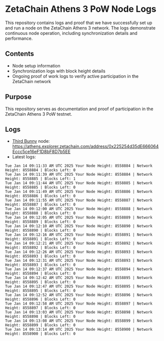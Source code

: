 # ZetaChain Athens 3 PoW Node Logs
This repository contains logs and proof that we have successfully set up and run a node on the ZetaChain Athens 3 network. The logs demonstrate continuous node operation, including synchronization details and performance.

## Contents
- Node setup information
- Synchronization logs with block height details
- Ongoing proof of work logs to verify active participation in the ZetaChain network

## Purpose
This repository serves as documentation and proof of participation in the ZetaChain Athens 3 PoW testnet.

## Logs

- [Third Bunny](https://thirdbunny.xyz/) node: https://athens.explorer.zetachain.com/address/0x225254d35dE666064Eccc5ce16eF1D8bF8D7b5EE
- Latest logs:
```
Tue Jan 14 09:11:33 AM UTC 2025 Your Node Height: 8558884 | Network Height: 8558884 | Blocks Left: 0
Tue Jan 14 09:11:39 AM UTC 2025 Your Node Height: 8558884 | Network Height: 8558885 | Blocks Left: 1
Tue Jan 14 09:11:44 AM UTC 2025 Your Node Height: 8558885 | Network Height: 8558885 | Blocks Left: 0
Tue Jan 14 09:11:49 AM UTC 2025 Your Node Height: 8558886 | Network Height: 8558886 | Blocks Left: 0
Tue Jan 14 09:11:55 AM UTC 2025 Your Node Height: 8558887 | Network Height: 8558887 | Blocks Left: 0
Tue Jan 14 09:12:00 AM UTC 2025 Your Node Height: 8558888 | Network Height: 8558888 | Blocks Left: 0
Tue Jan 14 09:12:05 AM UTC 2025 Your Node Height: 8558889 | Network Height: 8558889 | Blocks Left: 0
Tue Jan 14 09:12:10 AM UTC 2025 Your Node Height: 8558890 | Network Height: 8558890 | Blocks Left: 0
Tue Jan 14 09:12:16 AM UTC 2025 Your Node Height: 8558891 | Network Height: 8558891 | Blocks Left: 0
Tue Jan 14 09:12:21 AM UTC 2025 Your Node Height: 8558892 | Network Height: 8558892 | Blocks Left: 0
Tue Jan 14 09:12:26 AM UTC 2025 Your Node Height: 8558893 | Network Height: 8558893 | Blocks Left: 0
Tue Jan 14 09:12:31 AM UTC 2025 Your Node Height: 8558893 | Network Height: 8558893 | Blocks Left: 0
Tue Jan 14 09:12:37 AM UTC 2025 Your Node Height: 8558894 | Network Height: 8558894 | Blocks Left: 0
Tue Jan 14 09:12:42 AM UTC 2025 Your Node Height: 8558895 | Network Height: 8558895 | Blocks Left: 0
Tue Jan 14 09:12:47 AM UTC 2025 Your Node Height: 8558895 | Network Height: 8558895 | Blocks Left: 0
Tue Jan 14 09:12:52 AM UTC 2025 Your Node Height: 8558896 | Network Height: 8558896 | Blocks Left: 0
Tue Jan 14 09:12:58 AM UTC 2025 Your Node Height: 8558897 | Network Height: 8558897 | Blocks Left: 0
Tue Jan 14 09:13:03 AM UTC 2025 Your Node Height: 8558898 | Network Height: 8558898 | Blocks Left: 0
Tue Jan 14 09:13:08 AM UTC 2025 Your Node Height: 8558899 | Network Height: 8558899 | Blocks Left: 0
Tue Jan 14 09:13:14 AM UTC 2025 Your Node Height: 8558900 | Network Height: 8558900 | Blocks Left: 0
```
